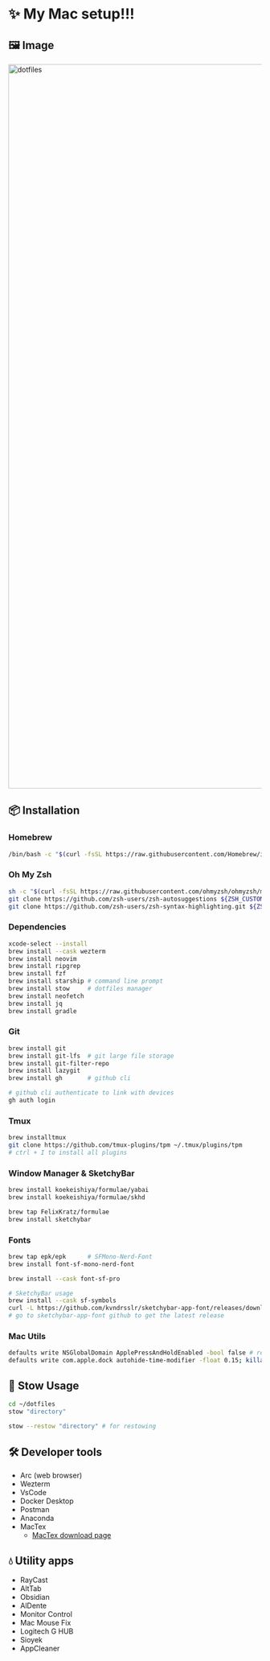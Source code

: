 # ✨ My Mac setup!!!

## 🖼️ Image

<img width="1440" alt="dotfiles" src="https://github.com/user-attachments/assets/b5ae2058-ea15-43c3-9826-64da447b5a09" />


## 📦 Installation

### Homebrew

```bash
/bin/bash -c "$(curl -fsSL https://raw.githubusercontent.com/Homebrew/install/HEAD/install.sh)"
```

### Oh My Zsh

```bash
sh -c "$(curl -fsSL https://raw.githubusercontent.com/ohmyzsh/ohmyzsh/master/tools/install.sh)"
git clone https://github.com/zsh-users/zsh-autosuggestions ${ZSH_CUSTOM:-~/.oh-my-zsh/custom}/plugins/zsh-autosuggestions
git clone https://github.com/zsh-users/zsh-syntax-highlighting.git ${ZSH_CUSTOM:-~/.oh-my-zsh/custom}/plugins/zsh-syntax-highlighting
```

### Dependencies

```bash
xcode-select --install
brew install --cask wezterm
brew install neovim
brew install ripgrep
brew install fzf
brew install starship # command line prompt
brew install stow     # dotfiles manager
brew install neofetch
brew install jq
brew install gradle
```

### Git

```bash
brew install git
brew install git-lfs  # git large file storage
brew install git-filter-repo
brew install lazygit
brew install gh       # github cli

# github cli authenticate to link with devices
gh auth login
```

### Tmux

```bash
brew installtmux
git clone https://github.com/tmux-plugins/tpm ~/.tmux/plugins/tpm
# ctrl + I to install all plugins
```

### Window Manager & SketchyBar

```bash
brew install koekeishiya/formulae/yabai
brew install koekeishiya/formulae/skhd

brew tap FelixKratz/formulae
brew install sketchybar
```

### Fonts

```bash
brew tap epk/epk      # SFMono-Nerd-Font
brew install font-sf-mono-nerd-font

brew install --cask font-sf-pro

# SketchyBar usage
brew install --cask sf-symbols
curl -L https://github.com/kvndrsslr/sketchybar-app-font/releases/download/v2.0.28/sketchybar-app-font.ttf -o $HOME/Library/Fonts/sketchybar-app-font.ttf
# go to sketchybar-app-font github to get the latest release
```

### Mac Utils

```bash
defaults write NSGlobalDomain ApplePressAndHoldEnabled -bool false # repeating key
defaults write com.apple.dock autohide-time-modifier -float 0.15; killall Dock # show the dock faster
```

## 🚀 Stow Usage

```bash
cd ~/dotfiles
stow "directory"

stow --restow "directory" # for restowing
```

## 🛠️ Developer tools

- Arc (web browser)
- Wezterm
- VsCode
- Docker Desktop
- Postman
- Anaconda
- MacTex
  - [MacTex download page](https://tug.org/mactex/)

## 💧 Utility apps

- RayCast
- AltTab
- Obsidian
- AlDente
- Monitor Control
- Mac Mouse Fix
- Logitech G HUB
- Sioyek
- AppCleaner

